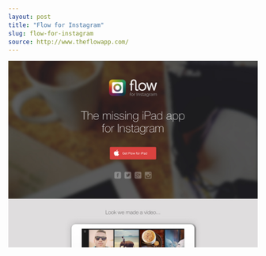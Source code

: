 ```yaml
---
layout: post
title: "Flow for Instagram"
slug: flow-for-instagram
source: http://www.theflowapp.com/
---
```


<img src="/assets/img/screenshots/flow-for-instagram.jpg">
